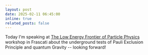 ```yaml
---
layout: post
date: 2025-02-11 06:45:00
inline: true
related_posts: false
---
```

Today I'm speaking at [The Low Energy Frontier of Particle Physics](https://agenda.infn.it/event/44002/timetable/?view=standard) workshop in Frascati about the underground tests of Pauli Exclusion Principle and quantum Gravity -- looking forward!